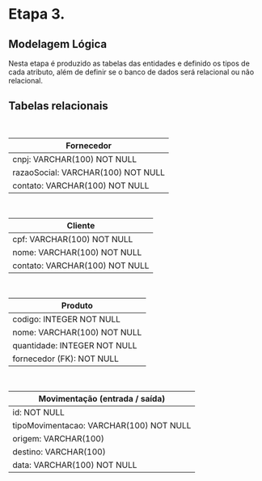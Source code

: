 # Etapa 3.
## Modelagem Lógica

Nesta etapa é produzido as tabelas das entidades e definido os tipos de cada atributo, além de definir se o banco de dados será relacional ou não relacional.

## Tabelas relacionais

<br>

| **Fornecedor** |
|----------------|
| cnpj: VARCHAR(100) NOT NULL |
| razaoSocial: VARCHAR(100) NOT NULL |
| contato: VARCHAR(100) NOT NULL |

<br>

| **Cliente** |
|----------------|
| cpf: VARCHAR(100) NOT NULL |
| nome: VARCHAR(100) NOT NULL |
| contato: VARCHAR(100) NOT NULL |

<br>

| **Produto** |
|----------------|
| codigo: INTEGER NOT NULL |
| nome: VARCHAR(100) NOT NULL |
| quantidade: INTEGER NOT NULL |
| fornecedor (FK): NOT NULL |

<br>

| **Movimentação (entrada / saída)** |
|----------------|
| id: NOT NULL |
| tipoMovimentacao: VARCHAR(100) NOT NULL|
| origem: VARCHAR(100) |
| destino: VARCHAR(100) |
| data: VARCHAR(100) NOT NULL |
